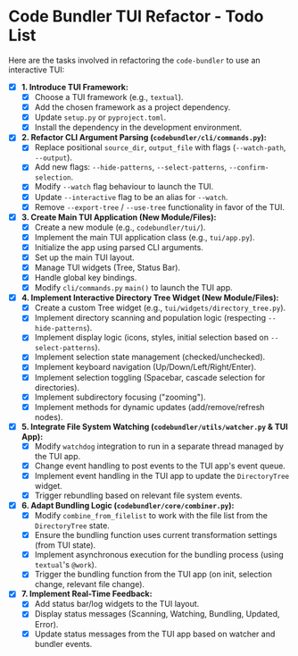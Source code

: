 # Code Bundler TUI Refactor - Todo List

Here are the tasks involved in refactoring the `code-bundler` to use an interactive TUI:

-   [x] **1. Introduce TUI Framework:**
    -   [x] Choose a TUI framework (e.g., `textual`).
    -   [x] Add the chosen framework as a project dependency.
    -   [x] Update `setup.py` or `pyproject.toml`.
    -   [x] Install the dependency in the development environment.

-   [x] **2. Refactor CLI Argument Parsing (`codebundler/cli/commands.py`):**
    -   [x] Replace positional `source_dir`, `output_file` with flags (`--watch-path`, `--output`).
    -   [x] Add new flags: `--hide-patterns`, `--select-patterns`, `--confirm-selection`.
    -   [x] Modify `--watch` flag behaviour to launch the TUI.
    -   [x] Update `--interactive` flag to be an alias for `--watch`.
    -   [x] Remove `--export-tree` / `--use-tree` functionality in favor of the TUI.

-   [x] **3. Create Main TUI Application (New Module/Files):**
    -   [x] Create a new module (e.g., `codebundler/tui/`).
    -   [x] Implement the main TUI application class (e.g., `tui/app.py`).
    -   [x] Initialize the app using parsed CLI arguments.
    -   [x] Set up the main TUI layout.
    -   [x] Manage TUI widgets (Tree, Status Bar).
    -   [x] Handle global key bindings.
    -   [x] Modify `cli/commands.py` `main()` to launch the TUI app.

-   [x] **4. Implement Interactive Directory Tree Widget (New Module/Files):**
    -   [x] Create a custom Tree widget (e.g., `tui/widgets/directory_tree.py`).
    -   [x] Implement directory scanning and population logic (respecting `--hide-patterns`).
    -   [x] Implement display logic (icons, styles, initial selection based on `--select-patterns`).
    -   [x] Implement selection state management (checked/unchecked).
    -   [x] Implement keyboard navigation (Up/Down/Left/Right/Enter).
    -   [x] Implement selection toggling (Spacebar, cascade selection for directories).
    -   [x] Implement subdirectory focusing ("zooming").
    -   [x] Implement methods for dynamic updates (add/remove/refresh nodes).

-   [x] **5. Integrate File System Watching (`codebundler/utils/watcher.py` & TUI App):**
    -   [x] Modify `watchdog` integration to run in a separate thread managed by the TUI app.
    -   [x] Change event handling to post events to the TUI app's event queue.
    -   [x] Implement event handling in the TUI app to update the `DirectoryTree` widget.
    -   [x] Trigger rebundling based on relevant file system events.

-   [x] **6. Adapt Bundling Logic (`codebundler/core/combiner.py`):**
    -   [x] Modify `combine_from_filelist` to work with the file list from the `DirectoryTree` state.
    -   [x] Ensure the bundling function uses current transformation settings (from TUI state).
    -   [x] Implement asynchronous execution for the bundling process (using `textual`'s `@work`).
    -   [x] Trigger the bundling function from the TUI app (on init, selection change, relevant file change).

-   [x] **7. Implement Real-Time Feedback:**
    -   [x] Add status bar/log widgets to the TUI layout.
    -   [x] Display status messages (Scanning, Watching, Bundling, Updated, Error).
    -   [x] Update status messages from the TUI app based on watcher and bundler events.
